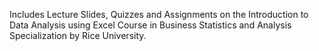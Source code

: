 Includes Lecture Slides, Quizzes and Assignments on the Introduction to Data Analysis using Excel Course in Business Statistics and Analysis Specialization by Rice University.
